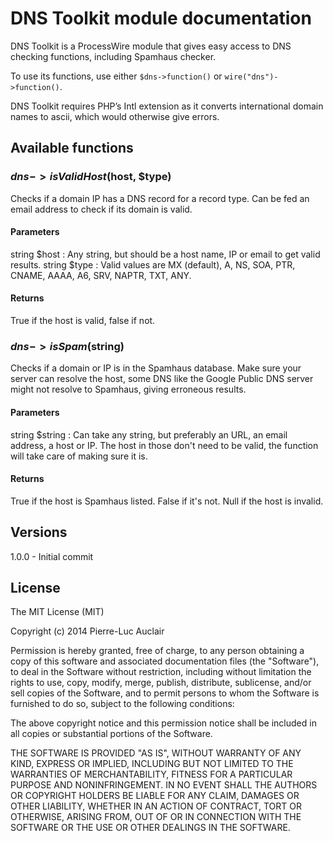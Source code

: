 # DNS Toolkit module documentation

DNS Toolkit is a ProcessWire module that gives easy access to DNS checking functions, including Spamhaus checker.

To use its functions, use either `$dns->function()` or `wire("dns")->function()`.

DNS Toolkit requires PHP’s Intl  extension as it converts international domain names to ascii, which would otherwise give errors. 

## Available functions

### $dns->isValidHost($host, $type)

Checks if a domain IP has a DNS record for a record type. Can be fed an email address to check if its domain is valid.

#### Parameters

string $host : Any string, but should be a host name, IP or email to get valid results.
string $type : Valid values are MX (default), A, NS, SOA, PTR, CNAME, AAAA, A6, SRV, NAPTR, TXT, ANY.

#### Returns

True if the host is valid, false if not.

### $dns->isSpam($string)

Checks if a domain or IP is in the Spamhaus database. Make sure your server can resolve the host, some DNS like the Google Public DNS server might not resolve to Spamhaus, giving erroneous results.

#### Parameters

string $string : Can take any string, but preferably an URL, an email address, a host or IP. The host in those don't need to be valid, the function will take care of making sure it is.

#### Returns

True if the host is Spamhaus listed.
False if it's not.
Null if the host is invalid.

## Versions

1.0.0 - Initial commit

## License

The MIT License (MIT)

Copyright (c) 2014 Pierre-Luc Auclair

Permission is hereby granted, free of charge, to any person obtaining a copy
of this software and associated documentation files (the "Software"), to deal
in the Software without restriction, including without limitation the rights
to use, copy, modify, merge, publish, distribute, sublicense, and/or sell
copies of the Software, and to permit persons to whom the Software is
furnished to do so, subject to the following conditions:

The above copyright notice and this permission notice shall be included in
all copies or substantial portions of the Software.

THE SOFTWARE IS PROVIDED "AS IS", WITHOUT WARRANTY OF ANY KIND, EXPRESS OR
IMPLIED, INCLUDING BUT NOT LIMITED TO THE WARRANTIES OF MERCHANTABILITY,
FITNESS FOR A PARTICULAR PURPOSE AND NONINFRINGEMENT. IN NO EVENT SHALL THE
AUTHORS OR COPYRIGHT HOLDERS BE LIABLE FOR ANY CLAIM, DAMAGES OR OTHER
LIABILITY, WHETHER IN AN ACTION OF CONTRACT, TORT OR OTHERWISE, ARISING FROM,
OUT OF OR IN CONNECTION WITH THE SOFTWARE OR THE USE OR OTHER DEALINGS IN
THE SOFTWARE.